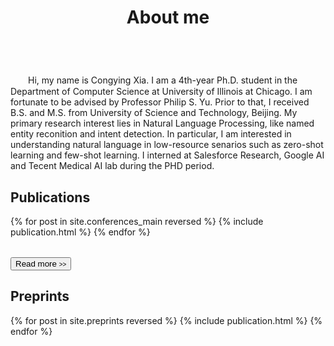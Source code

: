 ﻿---
permalink: /
title: "About me"
excerpt: "About me"
author_profile: true
redirect_from: 
  - /about/
  - /about.html
---

<br />
　　Hi, my name is Congying Xia. I am a 4th-year Ph.D. student in the Department of Computer Science at University of Illinois at Chicago. I am fortunate to be advised by Professor Philip S. Yu. Prior to that, I received B.S. and M.S. from University of Science and Technology, Beijing. My primary research interest lies in Natural Language Processing, like named entity reconition and intent detection. In particular, I am interested in understanding natural language in low-resource senarios such as zero-shot learning and few-shot learning. I interned at Salesforce Research, Google AI and Tecent Medical AI lab during the PHD period.


Publications
----------
<div>
  <table>
  {% for post in site.conferences_main reversed %}
    <tr>{% include publication.html %}</tr>
  {% endfor %}
  </table>
</div>

<div margin-bottom:100px>
  <a href="/conferences/">
    <button class="btn btn--readmore">Read more <font size="1">>></font></button>
  </a>
</div> 


Preprints
----------
<div>
  <table>
  {% for post in site.preprints reversed %}
    <tr>{% include publication.html %}</tr>
  {% endfor %}
  </table>
</div>

